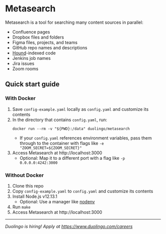 # Metasearch

Metasearch is a tool for searching many content sources in parallel:

- Confluence pages
- Dropbox files and folders
- Figma files, projects, and teams
- GitHub repo names and descriptions
- [Hound](https://github.com/hound-search/hound)-indexed code
- Jenkins job names
- Jira issues
- Zoom rooms

## Quick start guide

### With Docker

1. Save `config-example.yaml` locally as `config.yaml` and customize its contents
1. In the directory that contains `config.yaml`, run:
   ```shell
   docker run --rm -v "${PWD}:/data" duolingo/metasearch
   ```
   - If your `config.yaml` references environment variables, pass them through to the container with flags like `-e "ZOOM_SECRET=${ZOOM_SECRET}"`
1. Access Metasearch at http://localhost:3000
   - Optional: Map it to a different port with a flag like `-p 0.0.0.0:4242:3000`

### Without Docker

1. Clone this repo
1. Copy `config-example.yaml` to `config.yaml` and customize its contents
1. Install Node.js v12.13.1
   - Optional: Use a manager like [nodenv](https://github.com/nodenv/nodenv)
1. Run `make`
1. Access Metasearch at http://localhost:3000

---

_Duolingo is hiring! Apply at https://www.duolingo.com/careers_
